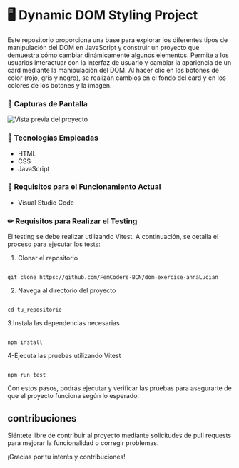
# 🖥️ Dynamic DOM Styling Project 

Este repositorio proporciona una base para explorar los diferentes tipos de manipulación del DOM en JavaScript y construir un proyecto que demuestra cómo cambiar dinámicamente algunos elementos.
Permite a los usuarios interactuar con la interfaz de usuario y cambiar la apariencia de un card mediante la manipulación del DOM. Al hacer clic en los botones de color (rojo, gris y negro), se realizan cambios en el fondo del card y en los colores de los botones y la imagen.

### 📂 Capturas de Pantalla

![Vista previa del proyecto](./public/img/Práctica-del-DOM.png)

### 🧰 Tecnologías Empleadas 

- HTML
- CSS
- JavaScript

### 📌 Requisitos para el Funcionamiento Actual 
- Visual Studio Code

### ✏ Requisitos para Realizar el Testing

El testing se debe realizar utilizando Vitest. A continuación, se detalla el proceso para ejecutar los tests:

1. Clonar el repositorio
```

git clone https://github.com/FemCoders-BCN/dom-exercise-annaLucian

```

2. Navega al directorio del proyecto
```

cd tu_repositorio

```

3.Instala las dependencias necesarias
```

npm install

```

4-Ejecuta las pruebas utilizando Vitest
```

npm run test

```

Con estos pasos, podrás ejecutar y verificar las pruebas para asegurarte de que el proyecto funciona según lo esperado.
    
## contribuciones

Siéntete libre de contribuir al proyecto mediante solicitudes de pull requests para mejorar la funcionalidad o corregir problemas.

¡Gracias por tu interés y contribuciones!
